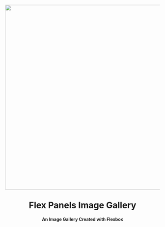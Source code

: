 <h1 align="center">
<br>
  <img src="img/" width="600">
  <br>
    <br>
  Flex Panels Image Gallery
  <br>
</h1>

<h4 align="center">An Image Gallery Created with Flexbox</h4>
